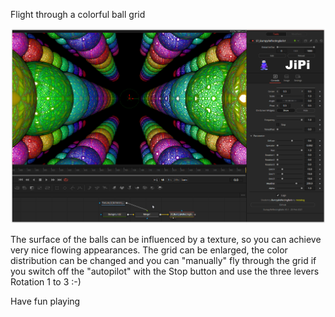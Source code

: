 

<!-- +++ DO NOT REMOVE THIS COMMENT +++ DO NOT ADD OR EDIT ANY TEXT BEFORE THIS LINE +++ IT WOULD BE A REALLY BAD IDEA +++ -->

Flight through a colorful ball grid

[![BumpyReflectingBalls](BumpyReflectingBalls_screenshot.png)](BumpyReflectingBalls.fuse)

The surface of the balls can be influenced by a texture, so you can achieve very nice flowing appearances. The grid can be enlarged, the color distribution can be changed and you can "manually" fly through the grid if you switch off the "autopilot" with the Stop button and use the three levers Rotation 1 to 3 :-)

Have fun playing

<!-- +++ DO NOT REMOVE THIS COMMENT +++ DO NOT EDIT ANY TEXT THAT COMES AFTER THIS LINE +++ TRUST ME: JUST DON'T DO IT +++ -->

